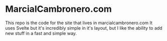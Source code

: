# MarcialCambronero.com

This repo is the code for the site that lives in marcialcambronero.com
It uses Svelte but it's incredibly simple in it's layout, but I like the ability to add new stuff in a fast and simple way.
